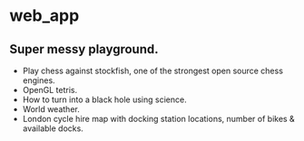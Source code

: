 # web_app

## Super messy playground.

* Play chess against stockfish, one of the strongest open source chess engines.
* OpenGL tetris.
* How to turn into a black hole using science.
* World weather.
* London cycle hire map with docking station locations, number of bikes & available docks.
